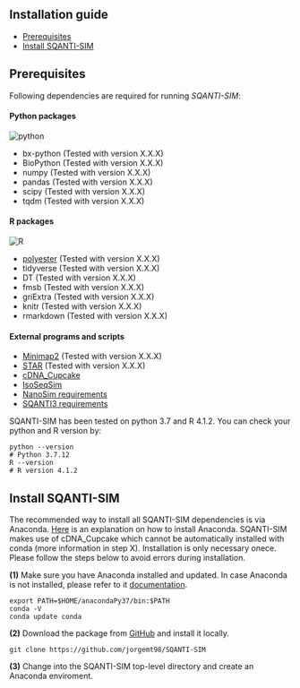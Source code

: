 ## Installation guide

* [Prerequisites](#prerequisites)
* [Install SQANTI-SIM](#installation)

## <a name="prerequisites"></a>Prerequisites

Following dependencies are required for running *SQANTI-SIM*:

#### Python packages

![python](https://img.shields.io/badge/python-3.7-blue)
* bx-python (Tested with version X.X.X)
* BioPython (Tested with version X.X.X)
* numpy (Tested with version X.X.X)
* pandas (Tested with version X.X.X)
* scipy (Tested with version X.X.X)
* tqdm (Tested with version X.X.X)

#### R packages

![R](https://img.shields.io/badge/R-4.1.2-blue)
* [polyester](https://github.com/alyssafrazee/polyester) (Tested with version X.X.X)
* tidyverse (Tested with version X.X.X)
* DT (Tested with version X.X.X)
* fmsb (Tested with version X.X.X)
* griExtra (Tested with version X.X.X)
* knitr (Tested with version X.X.X)
* rmarkdown (Tested with version X.X.X)

#### External programs and scripts

* [Minimap2]() (Tested with version X.X.X)
* [STAR]() (Tested with version X.X.X)
* [cDNA_Cupcake](https://github.com/Magdoll/cDNA_Cupcake)
* [IsoSeqSim]() 
* [NanoSim requirements](https://github.com/bcgsc/NanoSim)
* [SQANTI3 requirements](https://github.com/ConesaLab/SQANTI3)

SQANTI-SIM has been tested on python 3.7 and R 4.1.2. You can check your python and R version by:

```
python --version
# Python 3.7.12
R --version
# R version 4.1.2
```

## <a name="installation"></a>Install SQANTI-SIM

The recommended way to install all SQANTI-SIM dependencies is via Anaconda. [Here](https://docs.anaconda.com/anaconda/install/) is an explanation on how to install Anaconda. SQANTI-SIM makes use of cDNA_Cupcake which cannot be automatically installed with conda (more information in step X). Installation is only necessary onece. Please follow the steps below to avoid errors during installation.

**(1)** Make sure you have Anaconda installed and updated. In case Anaconda is not installed, please refer to it [documentation](https://docs.anaconda.com/anaconda/install/).

```
export PATH=$HOME/anacondaPy37/bin:$PATH
conda -V
conda update conda
```

**(2)** Download the package from [GitHub](https://github.com/jorgemt98/SQANTI-SIM) and install it locally.

```
git clone https://github.com/jorgemt98/SQANTI-SIM
```

**(3)** Change into the SQANTI-SIM top-level directory and create an Anaconda enviroment.


 
